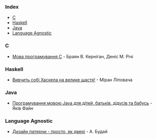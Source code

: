 ### Index

* [C](#c)
* [Haskell](#haskell)
* [Java](#java)
* [Language Agnostic](#language-agnostic)


### C

* [Мова програмування C](http://programming.in.ua/programming/c-language/227-book-programming-c-kernighan.html) - Браян В. Кернiган, Денiс М. Рiчi


### Haskell

* [Вивчить собі Хаскела на велике щастя!](http://haskell.trygub.com) - Міран Ліповача


### Java

* [Програмування мовою Java для дітей, батьків, дідусів та бабусь](http://myflex.org/books/java4kids/java4kids.htm) - Яків Файн


### Language Agnostic

* [Дизайн патерни - просто, як двері](http://designpatterns.andriybuday.com) - А. Будай
